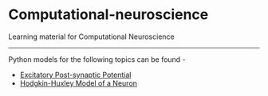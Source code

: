 # Computational-neuroscience
Learning material for Computational Neuroscience
***
Python models for the following topics can be found - 
- [Excitatory Post-synaptic Potential](https://github.com/Project-Encephalon/Computational-neuroscience/blob/main/Chapter2/EPSP.ipynb)
- [Hodgkin-Huxley Model of a Neuron](https://github.com/Project-Encephalon/Computational-neuroscience/blob/main/Chapter2/hhmodel.ipynb)
